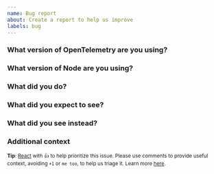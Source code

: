 ```yaml
---
name: Bug report
about: Create a report to help us improve
labels: bug
---
```


<!-- 
Please answer these questions before submitting a bug report.
-->

### What version of OpenTelemetry are you using?


### What version of Node are you using?


### What did you do?
<!-- 
If possible, provide a recipe for reproducing the error.
-->


### What did you expect to see?


### What did you see instead?


### Additional context
<!-- 
Add any other context about the problem here.
-->

<sub>**Tip**: [React](https://github.blog/news-insights/product-news/add-reactions-to-pull-requests-issues-and-comments/) with 👍 to help prioritize this issue. Please use comments to provide useful context, avoiding `+1` or `me too`, to help us triage it. Learn more [here](https://opentelemetry.io/community/end-user/issue-participation/).</sub>

